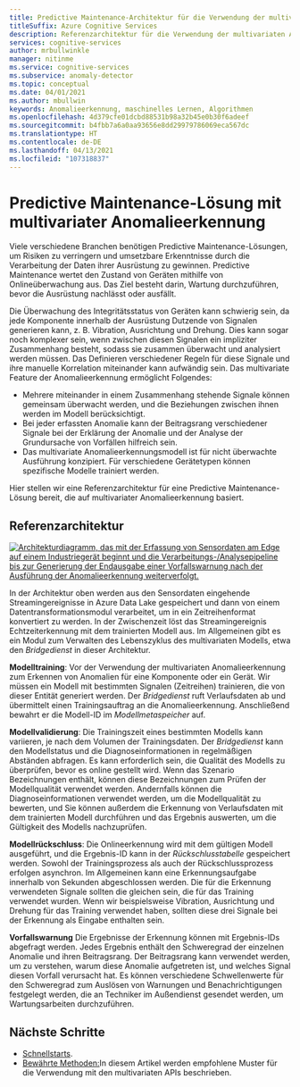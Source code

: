 ```yaml
---
title: Predictive Maintenance-Architektur für die Verwendung der multivariaten Anomalieerkennungs-API
titleSuffix: Azure Cognitive Services
description: Referenzarchitektur für die Verwendung der multivariaten Anomalieerkennungs-APIs, um die Anomalieerkennung zum Zweck vorausschauender Wartung auf Ihre Zeitreihendaten anzuwenden.
services: cognitive-services
author: mrbullwinkle
manager: nitinme
ms.service: cognitive-services
ms.subservice: anomaly-detector
ms.topic: conceptual
ms.date: 04/01/2021
ms.author: mbullwin
keywords: Anomalieerkennung, maschinelles Lernen, Algorithmen
ms.openlocfilehash: 4d379cfe01dcbd88531b98a32b45e0b30f6adeef
ms.sourcegitcommit: b4fbb7a6a0aa93656e8dd29979786069eca567dc
ms.translationtype: HT
ms.contentlocale: de-DE
ms.lasthandoff: 04/13/2021
ms.locfileid: "107318837"
---
```

# <a name="predictive-maintenance-solution-with-anomaly-detector-multivariate"></a>Predictive Maintenance-Lösung mit multivariater Anomalieerkennung

Viele verschiedene Branchen benötigen Predictive Maintenance-Lösungen, um Risiken zu verringern und umsetzbare Erkenntnisse durch die Verarbeitung der Daten ihrer Ausrüstung zu gewinnen. Predictive Maintenance wertet den Zustand von Geräten mithilfe von Onlineüberwachung aus. Das Ziel besteht darin, Wartung durchzuführen, bevor die Ausrüstung nachlässt oder ausfällt.

Die Überwachung des Integritätsstatus von Geräten kann schwierig sein, da jede Komponente innerhalb der Ausrüstung Dutzende von Signalen generieren kann, z. B. Vibration, Ausrichtung und Drehung.  Dies kann sogar noch komplexer sein, wenn zwischen diesen Signalen ein impliziter Zusammenhang besteht, sodass sie zusammen überwacht und analysiert werden müssen. Das Definieren verschiedener Regeln für diese Signale und ihre manuelle Korrelation miteinander kann aufwändig sein. Das multivariate Feature der Anomalieerkennung ermöglicht Folgendes:

* Mehrere miteinander in einem Zusammenhang stehende Signale können gemeinsam überwacht werden, und die Beziehungen zwischen ihnen werden im Modell berücksichtigt.
* Bei jeder erfassten Anomalie kann der Beitragsrang verschiedener Signale bei der Erklärung der Anomalie und der Analyse der Grundursache von Vorfällen hilfreich sein.
* Das multivariate Anomalieerkennungsmodell ist für nicht überwachte Ausführung konzipiert. Für verschiedene Gerätetypen können spezifische Modelle trainiert werden.

Hier stellen wir eine Referenzarchitektur für eine Predictive Maintenance-Lösung bereit, die auf multivariater Anomalieerkennung basiert.

## <a name="reference-architecture"></a>Referenzarchitektur

[ ![Architekturdiagramm, das mit der Erfassung von Sensordaten am Edge auf einem Industriegerät beginnt und die Verarbeitungs-/Analysepipeline bis zur Generierung der Endausgabe einer Vorfallswarnung nach der Ausführung der Anomalieerkennung weiterverfolgt.](../media/multivariate-architecture/multivariate-architecture.png) ](../media/multivariate-architecture/multivariate-architecture.png#lightbox)

In der Architektur oben werden aus den Sensordaten eingehende Streamingereignisse in Azure Data Lake gespeichert und dann von einem Datentransformationsmodul verarbeitet, um in ein Zeitreihenformat konvertiert zu werden. In der Zwischenzeit löst das Streamingereignis Echtzeiterkennung mit dem trainierten Modell aus. Im Allgemeinen gibt es ein Modul zum Verwalten des Lebenszyklus des multivariaten Modells, etwa den *Bridgedienst* in dieser Architektur.

**Modelltraining**: Vor der Verwendung der multivariaten Anomalieerkennung zum Erkennen von Anomalien für eine Komponente oder ein Gerät. Wir müssen ein Modell mit bestimmten Signalen (Zeitreihen) trainieren, die von dieser Entität generiert werden. Der *Bridgedienst* ruft Verlaufsdaten ab und übermittelt einen Trainingsauftrag an die Anomalieerkennung. Anschließend bewahrt er die Modell-ID im *Modellmetaspeicher* auf.

**Modellvalidierung**: Die Trainingszeit eines bestimmten Modells kann variieren, je nach dem Volumen der Trainingsdaten. Der *Bridgedienst* kann den Modellstatus und die Diagnoseinformationen in regelmäßigen Abständen abfragen. Es kann erforderlich sein, die Qualität des Modells zu überprüfen, bevor es online gestellt wird. Wenn das Szenario Bezeichnungen enthält, können diese Bezeichnungen zum Prüfen der Modellqualität verwendet werden. Andernfalls können die Diagnoseinformationen verwendet werden, um die Modellqualität zu bewerten, und Sie können außerdem die Erkennung von Verlaufsdaten mit dem trainierten Modell durchführen und das Ergebnis auswerten, um die Gültigkeit des Modells nachzuprüfen.

**Modellrückschluss**: Die Onlineerkennung wird mit dem gültigen Modell ausgeführt, und die Ergebnis-ID kann in der *Rückschlusstabelle* gespeichert werden. Sowohl der Trainingsprozess als auch der Rückschlussprozess erfolgen asynchron. Im Allgemeinen kann eine Erkennungsaufgabe innerhalb von Sekunden abgeschlossen werden. Die für die Erkennung verwendeten Signale sollten die gleichen sein, die für das Training verwendet wurden. Wenn wir beispielsweise Vibration, Ausrichtung und Drehung für das Training verwendet haben, sollten diese drei Signale bei der Erkennung als Eingabe enthalten sein.

**Vorfallswarnung** Die Ergebnisse der Erkennung können mit Ergebnis-IDs abgefragt werden. Jedes Ergebnis enthält den Schweregrad der einzelnen Anomalie und ihren Beitragsrang. Der Beitragsrang kann verwendet werden, um zu verstehen, warum diese Anomalie aufgetreten ist, und welches Signal diesen Vorfall verursacht hat. Es können verschiedene Schwellenwerte für den Schweregrad zum Auslösen von Warnungen und Benachrichtigungen festgelegt werden, die an Techniker im Außendienst gesendet werden, um Wartungsarbeiten durchzuführen.

## <a name="next-steps"></a>Nächste Schritte

- [Schnellstarts](../quickstarts/client-libraries-multivariate.md).
- [Bewährte Methoden:](../concepts/best-practices-multivariate.md)In diesem Artikel werden empfohlene Muster für die Verwendung mit den multivariaten APIs beschrieben.